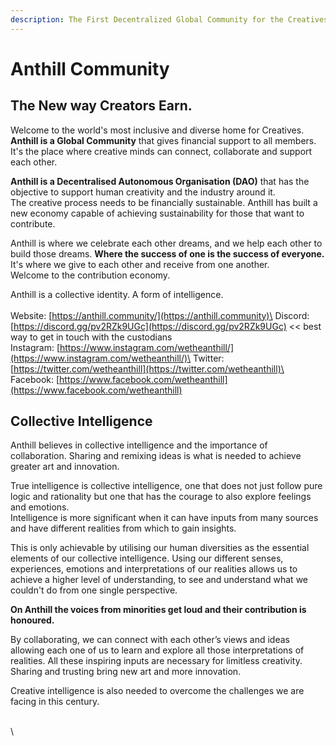 ```yaml
---
description: The First Decentralized Global Community for the Creatives
---
```


# Anthill Community

## **The New way Creators Earn.**&#x20;

Welcome to the world's most inclusive and diverse home for Creatives. **Anthill is a Global Community** that gives financial support to all members. It's the place where creative minds can connect, collaborate and support each other.&#x20;

**Anthill is a Decentralised Autonomous Organisation (DAO)** that has the objective to support human creativity and the industry around it.\
The creative process needs to be financially sustainable. Anthill has built a new economy capable of achieving sustainability for those that want to contribute.

Anthill is where we celebrate each other dreams, and we help each other to build those dreams. **Where the success of one is the success of everyone.** It's where we give to each other and receive from one another. \
Welcome to the contribution economy.

Anthill is a collective identity. A form of intelligence.\
\
Website: [https://anthill.community/](https://anthill.community)\
Discord: [https://discord.gg/pv2RZk9UGc](https://discord.gg/pv2RZk9UGc) << best way to get in touch with the custodians\
Instagram: [https://www.instagram.com/wetheanthill/](https://www.instagram.com/wetheanthill/)\
Twitter: [https://twitter.com/wetheanthill](https://twitter.com/wetheanthill)\
Facebook: [https://www.facebook.com/wetheanthill](https://www.facebook.com/wetheanthill)

## **Collective Intelligence**

Anthill believes in collective intelligence and the importance of collaboration. Sharing and remixing ideas is what is needed to achieve greater art and innovation.&#x20;

True intelligence is collective intelligence, one that does not just follow pure logic and rationality but one that has the courage to also explore feelings and emotions. \
Intelligence is more significant when it can have inputs from many sources and have different realities from which to gain insights.

This is only achievable by utilising our human diversities as the essential elements of our collective intelligence. Using our different senses, experiences, emotions and interpretations of our realities allows us to achieve a higher level of understanding, to see and understand what we couldn't do from one single perspective.&#x20;

**On Anthill the voices from minorities get loud and their contribution is honoured.**

By collaborating, we can connect with each other’s views and ideas allowing each one of us to learn and explore all those interpretations of realities. All these inspiring inputs are necessary for limitless creativity. Sharing and trusting bring new art and more innovation. &#x20;

Creative intelligence is also needed to overcome the challenges we are facing in this century.

\
\
